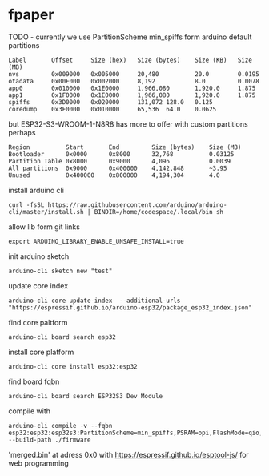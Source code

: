 # fpaper


TODO - currently we use PartitionScheme min_spiffs form arduino default partitions
```
Label	    Offset     Size (hex)   Size (bytes)    Size (KB)   Size (MB)
nvs	        0x009000   0x005000     20,480	        20.0        0.0195
otadata	    0x00E000   0x002000     8,192	        8.0	        0.0078
app0	    0x010000   0x1E0000     1,966,080	    1,920.0     1.875
app1	    0x1F0000   0x1E0000     1,966,080	    1,920.0     1.875
spiffs	    0x3D0000   0x020000     131,072	128.0   0.125
coredump	0x3F0000   0x010000     65,536	64.0    0.0625
```
but ESP32-S3-WROOM-1-N8R8 has more to offer with custom partitions perhaps
```
Region          Start       End         Size (bytes)    Size (MB)
Bootloader      0x0000      0x8000      32,768          0.03125
Partition Table 0x8000      0x9000      4,096           0.0039
All partitions  0x9000      0x400000    4,142,848       ~3.95
Unused          0x400000    0x800000    4,194,304       4.0
```

install arduino cli
```
curl -fsSL https://raw.githubusercontent.com/arduino/arduino-cli/master/install.sh | BINDIR=/home/codespace/.local/bin sh
```

allow lib form git links
```
export ARDUINO_LIBRARY_ENABLE_UNSAFE_INSTALL=true
```


init arduino sketch
```
arduino-cli sketch new "test"
```

update core index
```
arduino-cli core update-index  --additional-urls "https://espressif.github.io/arduino-esp32/package_esp32_index.json"
```

find core paltform
```
arduino-cli board search esp32
```

install core platform 
```
arduino-cli core install esp32:esp32
```

find board fqbn
```
arduino-cli board search ESP32S3 Dev Module
```

compile with
```
arduino-cli compile -v --fqbn esp32:esp32:esp32s3:PartitionScheme=min_spiffs,PSRAM=opi,FlashMode=qio,FlashSize=8M --build-path ./firmware
```

'merged.bin' at adress 0x0 with https://espressif.github.io/esptool-js/ for web programming
